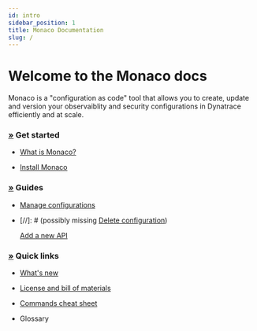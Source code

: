 ```yaml
---
id: intro
sidebar_position: 1
title: Monaco Documentation
slug: /
---
```


# Welcome to the Monaco docs

<p>
Monaco is a "configuration as code" tool that allows you to create, update and version your observaiblity and security configurations in Dynatrace efficiently and at scale.
</p>


<div class="container-fluid">
  <p></p>

  <div class="row">

  <div class="col-md-6 col sm-12">
    <p></p>
    <h3 id="get-started">
      <a name="get-started" class="anchor" href="#get-started">»</a>
      Get started
    </h3>

  <ul>


  <li>

[What is Monaco?](/Get-started/intro.md)
  </li>

<li>

[Install Monaco](/Get-started/installation.md)

</li>
  </ul>


  </div>
  <div class="col-md-6 col sm-12">
    <p></p>
    <h3 id="get-started">
      <a name="get-started" class="anchor" href="#get-started">»</a>
      Guides
    </h3>

  <ul>

  <li>

[Manage configurations](/Guides/manage-configuration.md)

  </li>
  <li>

[//]: # (possibly missing [Delete configuration](/configuration/delete_configuration.md))

[Add a new API](/Guides/add_new_api.md)
  </li>

  </ul>


  </div>

<div class="col-md-6 col sm-12">
    <p></p>
    <h3 id="get-started">
      <a name="get-started" class="anchor" href="#get-started">»</a>
      Quick links
    </h3>

  <ul>

   <li>

[What's new](https://github.com/dynatrace/dynatrace-configuration-as-code/releases)
  </li>

  <li>

[License and bill of materials](/Useful-links/bill-of-materials.md)  

  </li>

  <li>

[Commands cheat sheet](/commands/commands.md)

  </li>
  <li>

Glossary
  </li>

  </ul>


  </div>

  </div>


</div>
